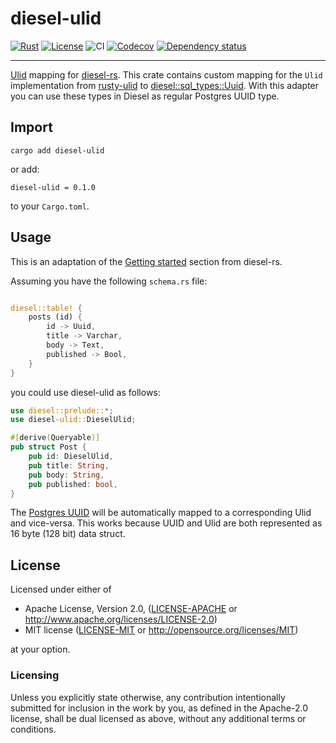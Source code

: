 # diesel-ulid

[![Rust](https://img.shields.io/badge/built_with-Rust-dca282.svg)](https://www.rust-lang.org/)
[![License](https://img.shields.io/badge/License-Apache_2.0-brightgreen.svg)](https://github.com/ArunaStorage/ArunaServer/blob/main/LICENSE-APACHE)
![CI](https://github.com/ArunaStorage/diesel-ulid/actions/workflows/push.yaml/badge.svg?branch=main)
[![Codecov](https://codecov.io/github/ArunaStorage/diesel-ulid/coverage.svg?branch=main)](https://codecov.io/gh/ArunaStorage/ArunaServer)
[![Dependency status](https://deps.rs/repo/github/ArunaStorage/diesel-ulid/status.svg)](https://deps.rs/repo/github/ArunaStorage/diesel-ulid)
___


[Ulid](https://github.com/ulid/spec) mapping for [diesel-rs](https://github.com/diesel-rs/diesel). This crate contains custom mapping for the `Ulid` implementation from [rusty-ulid](https://github.com/huxi/rusty_ulid) to [diesel::sql_types::Uuid](https://docs.rs/diesel/latest/diesel/sql_types/struct.Uuid.html). With this adapter you can use these types in Diesel as regular Postgres UUID type.

## Import

```
cargo add diesel-ulid
```

or add:

```
diesel-ulid = 0.1.0
```

to your `Cargo.toml`.

## Usage

This is an adaptation of the [Getting started](https://diesel.rs/guides/getting-started) section from diesel-rs.

Assuming you have the following `schema.rs` file:

```rust

diesel::table! {
    posts (id) {
        id -> Uuid,
        title -> Varchar,
        body -> Text,
        published -> Bool,
    }
}
```

you could use diesel-ulid as follows:

```rust
use diesel::prelude::*;
use diesel-ulid::DieselUlid;

#[derive(Queryable)]
pub struct Post {
    pub id: DieselUlid,
    pub title: String,
    pub body: String,
    pub published: bool,
}
```

The [Postgres UUID](https://www.postgresql.org/docs/current/datatype-uuid.html) will be automatically mapped to a corresponding Ulid and vice-versa. This works because UUID and Ulid are both represented as 16 byte (128 bit) data struct. 

## License

Licensed under either of

 * Apache License, Version 2.0, ([LICENSE-APACHE](LICENSE-APACHE) or http://www.apache.org/licenses/LICENSE-2.0)
 * MIT license ([LICENSE-MIT](LICENSE-MIT) or http://opensource.org/licenses/MIT)

at your option.

### Licensing

Unless you explicitly state otherwise, any contribution intentionally submitted
for inclusion in the work by you, as defined in the Apache-2.0 license, shall be
dual licensed as above, without any additional terms or conditions.